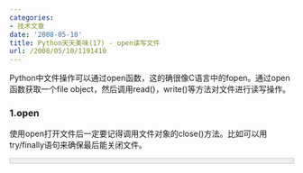 ```yaml
---
categories:
- 技术文章
date: '2008-05-10'
title: Python天天美味(17) - open读写文件
url: /2008/05/10/1191410
---
```



Python中文件操作可以通过open函数，这的确很像C语言中的fopen。通过open函数获取一个file object，然后调用read()，write()等方法对文件进行读写操作。

### 1.open

使用open打开文件后一定要记得调用文件对象的close()方法。比如可以用try/finally语句来确保最后能关闭文件。

<div style="border: 1px solid #cccccc; padding: 4px 5px 4px 4px; background-color: #eeeeee; font-size: 13px; width: 98%;"><!--

Code highlighting produced by Actipro CodeHighlighter (freeware)

http://www.CodeHighlighter.com/

-->![](http://www.cnblogs.com/Images/OutliningIndicators/None.gif)<span style="color: #000000;">file_object&nbsp;</span><span style="color: #000000;">=</span><span style="color: #000000;">&nbsp;open(</span><span style="color: #800000;">'</span><span style="color: #800000;">thefile.txt</span><span style="color: #800000;">'</span><span style="color: #000000;">)

![](http://www.cnblogs.com/Images/OutliningIndicators/None.gif)</span><span style="color: #0000ff;">try</span><span style="color: #000000;">:

![](http://www.cnblogs.com/Images/OutliningIndicators/None.gif)&nbsp;&nbsp;&nbsp;&nbsp;all_the_text&nbsp;</span><span style="color: #000000;">=</span><span style="color: #000000;">&nbsp;file_object.read(&nbsp;)

![](http://www.cnblogs.com/Images/OutliningIndicators/None.gif)</span><span style="color: #0000ff;">finally</span><span style="color: #000000;">:

![](http://www.cnblogs.com/Images/OutliningIndicators/None.gif)&nbsp;&nbsp;&nbsp;&nbsp;file_object.close(&nbsp;)</span></div>

注：不能把open语句放在try块里，因为当打开文件出现异常时，文件对象file_object无法执行close()方法。

### 2.读文件

#### 读文本文件

<div style="border: 1px solid #cccccc; padding: 4px 5px 4px 4px; background-color: #eeeeee; font-size: 13px; width: 98%;"><!--

Code highlighting produced by Actipro CodeHighlighter (freeware)

http://www.CodeHighlighter.com/

-->![](http://www.cnblogs.com/Images/OutliningIndicators/None.gif)<span style="color: #000000;">input&nbsp;</span><span style="color: #000000;">=</span><span style="color: #000000;">&nbsp;open(</span><span style="color: #800000;">'</span><span style="color: #800000;">data</span><span style="color: #800000;">'</span><span style="color: #000000;">,&nbsp;</span><span style="color: #800000;">'</span><span style="color: #800000;">r</span><span style="color: #800000;">'</span><span style="color: #000000;">)

![](http://www.cnblogs.com/Images/OutliningIndicators/None.gif)</span><span style="color: #008000;">#</span><span style="color: #008000;">第二个参数默认为r</span><span style="color: #008000;">

![](http://www.cnblogs.com/Images/OutliningIndicators/None.gif)</span><span style="color: #000000;">input&nbsp;</span><span style="color: #000000;">=</span><span style="color: #000000;">&nbsp;open(</span><span style="color: #800000;">'</span><span style="color: #800000;">data</span><span style="color: #800000;">'</span><span style="color: #000000;">)

</span></div>

#### 读二进制文件

<div style="border: 1px solid #cccccc; padding: 4px 5px 4px 4px; background-color: #eeeeee; font-size: 13px; width: 98%;"><!--

Code highlighting produced by Actipro CodeHighlighter (freeware)

http://www.CodeHighlighter.com/

-->![](http://www.cnblogs.com/Images/OutliningIndicators/None.gif)<span style="color: #000000;">input&nbsp;</span><span style="color: #000000;">=</span><span style="color: #000000;">&nbsp;open(</span><span style="color: #800000;">'</span><span style="color: #800000;">data</span><span style="color: #800000;">'</span><span style="color: #000000;">,&nbsp;</span><span style="color: #800000;">'</span><span style="color: #800000;">rb</span><span style="color: #800000;">'</span><span style="color: #000000;">)</span></div>

#### 读取所有内容

<div style="border: 1px solid #cccccc; padding: 4px 5px 4px 4px; background-color: #eeeeee; font-size: 13px; width: 98%;"><!--

Code highlighting produced by Actipro CodeHighlighter (freeware)

http://www.CodeHighlighter.com/

-->![](http://www.cnblogs.com/Images/OutliningIndicators/None.gif)<span style="color: #000000;">file_object&nbsp;</span><span style="color: #000000;">=</span><span style="color: #000000;">&nbsp;open(</span><span style="color: #800000;">'</span><span style="color: #800000;">thefile.txt</span><span style="color: #800000;">'</span><span style="color: #000000;">)

![](http://www.cnblogs.com/Images/OutliningIndicators/None.gif)</span><span style="color: #0000ff;">try</span><span style="color: #000000;">:

![](http://www.cnblogs.com/Images/OutliningIndicators/None.gif)&nbsp;&nbsp;&nbsp;&nbsp;all_the_text&nbsp;</span><span style="color: #000000;">=</span><span style="color: #000000;">&nbsp;file_object.read(&nbsp;)

![](http://www.cnblogs.com/Images/OutliningIndicators/None.gif)</span><span style="color: #0000ff;">finally</span><span style="color: #000000;">:

![](http://www.cnblogs.com/Images/OutliningIndicators/None.gif)&nbsp;&nbsp;&nbsp;&nbsp;file_object.close(&nbsp;)</span></div>

#### 读固定字节

<div style="border: 1px solid #cccccc; padding: 4px 5px 4px 4px; background-color: #eeeeee; font-size: 13px; width: 98%;"><!--

Code highlighting produced by Actipro CodeHighlighter (freeware)

http://www.CodeHighlighter.com/

-->![](http://www.cnblogs.com/Images/OutliningIndicators/None.gif)<span style="color: #000000;">file_object&nbsp;</span><span style="color: #000000;">=</span><span style="color: #000000;">&nbsp;open(</span><span style="color: #800000;">'</span><span style="color: #800000;">abinfile</span><span style="color: #800000;">'</span><span style="color: #000000;">,&nbsp;</span><span style="color: #800000;">'</span><span style="color: #800000;">rb</span><span style="color: #800000;">'</span><span style="color: #000000;">)

![](http://www.cnblogs.com/Images/OutliningIndicators/None.gif)</span><span style="color: #0000ff;">try</span><span style="color: #000000;">:

![](http://www.cnblogs.com/Images/OutliningIndicators/None.gif)&nbsp;&nbsp;&nbsp;&nbsp;</span><span style="color: #0000ff;">while</span><span style="color: #000000;">&nbsp;True:

![](http://www.cnblogs.com/Images/OutliningIndicators/None.gif)&nbsp;&nbsp;&nbsp;&nbsp;&nbsp;&nbsp;&nbsp;&nbsp;chunk&nbsp;</span><span style="color: #000000;">=</span><span style="color: #000000;">&nbsp;file_object.read(</span><span style="color: #000000;">100</span><span style="color: #000000;">)

![](http://www.cnblogs.com/Images/OutliningIndicators/None.gif)&nbsp;&nbsp;&nbsp;&nbsp;&nbsp;&nbsp;&nbsp;&nbsp;</span><span style="color: #0000ff;">if</span><span style="color: #000000;">&nbsp;</span><span style="color: #0000ff;">not</span><span style="color: #000000;">&nbsp;chunk:

![](http://www.cnblogs.com/Images/OutliningIndicators/None.gif)&nbsp;&nbsp;&nbsp;&nbsp;&nbsp;&nbsp;&nbsp;&nbsp;&nbsp;&nbsp;&nbsp;&nbsp;</span><span style="color: #0000ff;">break</span><span style="color: #000000;">

![](http://www.cnblogs.com/Images/OutliningIndicators/None.gif)&nbsp;&nbsp;&nbsp;&nbsp;&nbsp;&nbsp;&nbsp;&nbsp;do_something_with(chunk)

![](http://www.cnblogs.com/Images/OutliningIndicators/None.gif)</span><span style="color: #0000ff;">finally</span><span style="color: #000000;">:

![](http://www.cnblogs.com/Images/OutliningIndicators/None.gif)&nbsp;&nbsp;&nbsp;&nbsp;file_object.close(&nbsp;)</span></div>

#### 读每行

<div style="border: 1px solid #cccccc; padding: 4px 5px 4px 4px; background-color: #eeeeee; font-size: 13px; width: 98%;"><!--

Code highlighting produced by Actipro CodeHighlighter (freeware)

http://www.CodeHighlighter.com/

-->![](http://www.cnblogs.com/Images/OutliningIndicators/None.gif)<span style="color: #000000;">list_of_all_the_lines&nbsp;</span><span style="color: #000000;">=</span><span style="color: #000000;">&nbsp;file_object.readlines(&nbsp;)</span></div>

如果文件是文本文件，还可以直接遍历文件对象获取每行：

<div style="border: 1px solid #cccccc; padding: 4px 5px 4px 4px; background-color: #eeeeee; font-size: 13px; width: 98%;"><!--

Code highlighting produced by Actipro CodeHighlighter (freeware)

http://www.CodeHighlighter.com/

-->![](http://www.cnblogs.com/Images/OutliningIndicators/None.gif)<span style="color: #0000ff;">for</span><span style="color: #000000;">&nbsp;line&nbsp;</span><span style="color: #0000ff;">in</span><span style="color: #000000;">&nbsp;file_object:

![](http://www.cnblogs.com/Images/OutliningIndicators/None.gif)&nbsp;&nbsp;&nbsp;&nbsp;process&nbsp;line</span></div>

### 
3.写文件

#### 
写文本文件

<div style="border: 1px solid #cccccc; padding: 4px 5px 4px 4px; background-color: #eeeeee; font-size: 13px; width: 98%;"><!--

Code highlighting produced by Actipro CodeHighlighter (freeware)

http://www.CodeHighlighter.com/

-->![](http://www.cnblogs.com/Images/OutliningIndicators/None.gif)<span style="color: #000000;">output&nbsp;</span><span style="color: #000000;">=</span><span style="color: #000000;">&nbsp;open(</span><span style="color: #800000;">'</span><span style="color: #800000;">data</span><span style="color: #800000;">'</span><span style="color: #000000;">,&nbsp;</span><span style="color: #800000;">'</span><span style="color: #800000;">w</span><span style="color: #800000;">'</span><span style="color: #000000;">)</span></div>

#### 
写二进制文件

<div style="border: 1px solid #cccccc; padding: 4px 5px 4px 4px; background-color: #eeeeee; font-size: 13px; width: 98%;"><!--

Code highlighting produced by Actipro CodeHighlighter (freeware)

http://www.CodeHighlighter.com/

-->![](http://www.cnblogs.com/Images/OutliningIndicators/None.gif)<span style="color: #000000;">output&nbsp;</span><span style="color: #000000;">=</span><span style="color: #000000;">&nbsp;open(</span><span style="color: #800000;">'</span><span style="color: #800000;">data</span><span style="color: #800000;">'</span><span style="color: #000000;">,&nbsp;</span><span style="color: #800000;">'</span><span style="color: #800000;">wb</span><span style="color: #800000;">'</span><span style="color: #000000;">)</span></div>

#### 
追加写文件

<div style="border: 1px solid #cccccc; padding: 4px 5px 4px 4px; background-color: #eeeeee; font-size: 13px; width: 98%;"><!--

Code highlighting produced by Actipro CodeHighlighter (freeware)

http://www.CodeHighlighter.com/

-->![](http://www.cnblogs.com/Images/OutliningIndicators/None.gif)<span style="color: #000000;">output&nbsp;</span><span style="color: #000000;">=</span><span style="color: #000000;">&nbsp;open(</span><span style="color: #800000;">'</span><span style="color: #800000;">data</span><span style="color: #800000;">'</span><span style="color: #000000;">,&nbsp;</span><span style="color: #800000;">'</span><span style="color: #800000;">w+</span><span style="color: #800000;">'</span><span style="color: #000000;">)</span></div>

#### 
写数据

<div style="border: 1px solid #cccccc; padding: 4px 5px 4px 4px; background-color: #eeeeee; font-size: 13px; width: 98%;"><!--

Code highlighting produced by Actipro CodeHighlighter (freeware)

http://www.CodeHighlighter.com/

-->![](http://www.cnblogs.com/Images/OutliningIndicators/None.gif)<span style="color: #000000;">file_object&nbsp;</span><span style="color: #000000;">=</span><span style="color: #000000;">&nbsp;open(</span><span style="color: #800000;">'</span><span style="color: #800000;">thefile.txt</span><span style="color: #800000;">'</span><span style="color: #000000;">,&nbsp;</span><span style="color: #800000;">'</span><span style="color: #800000;">w</span><span style="color: #800000;">'</span><span style="color: #000000;">)

![](http://www.cnblogs.com/Images/OutliningIndicators/None.gif)file_object.write(all_the_text)

![](http://www.cnblogs.com/Images/OutliningIndicators/None.gif)file_object.close(&nbsp;)</span></div>

#### 
写入多行

<div style="border: 1px solid #cccccc; padding: 4px 5px 4px 4px; background-color: #eeeeee; font-size: 13px; width: 98%;"><!--

Code highlighting produced by Actipro CodeHighlighter (freeware)

http://www.CodeHighlighter.com/

-->![](http://www.cnblogs.com/Images/OutliningIndicators/None.gif)<span style="color: #000000;">file_object.writelines(list_of_text_strings)</span></div>

注意，调用writelines写入多行在性能上会比使用write一次性写入要高。

&nbsp;

#### [Python  天天美味系列（总）](http://www.cnblogs.com/coderzh/archive/2008/07/08/pythoncookbook.html)
<p>[Python    天天美味(15) - Python正则表达式操作指南(re使用)(转)](http://www.cnblogs.com/coderzh/archive/2008/05/06/1185755.html) &nbsp;
  
[Python    天天美味(16) - 过滤字符串的技巧,map与itertools.imap](http://www.cnblogs.com/coderzh/archive/2008/05/09/1190173.html) &nbsp;
  
[Python    天天美味(17) - open读写文件](http://www.cnblogs.com/coderzh/archive/2008/05/10/1191410.html) &nbsp;
  
[Python    天天美味(18) - linecache.getline()读取文件中特定一行](http://www.cnblogs.com/coderzh/archive/2008/05/10/1191641.html) &nbsp;
  
[Python    天天美味(19) - 时间处理datetime](http://www.cnblogs.com/coderzh/archive/2008/05/16/1201074.html) &nbsp;
...
</p>